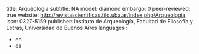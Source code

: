 title: Arqueologia
subtitle: NA
model: diamond
embargo: 0
peer-reviewed: true
website: http://revistascientificas.filo.uba.ar/index.php/Arqueologia
issn: 0327-5159
publisher: Instituto de Arqueología, Facultad de Filosofía y Letras, Universidad de Buenos Aires
languages : 
-  en
-  es
